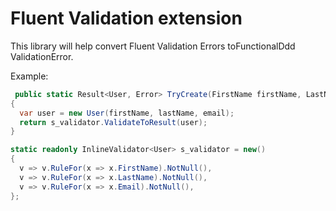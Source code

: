 # Fluent Validation extension

This library will help convert Fluent Validation Errors toFunctionalDdd ValidationError.

Example:

```csharp
 public static Result<User, Error> TryCreate(FirstName firstName, LastName lastName, EmailAddress email)
{
  var user = new User(firstName, lastName, email);
  return s_validator.ValidateToResult(user);
}

static readonly InlineValidator<User> s_validator = new()
{
  v => v.RuleFor(x => x.FirstName).NotNull(),
  v => v.RuleFor(x => x.LastName).NotNull(),
  v => v.RuleFor(x => x.Email).NotNull(),
};
```